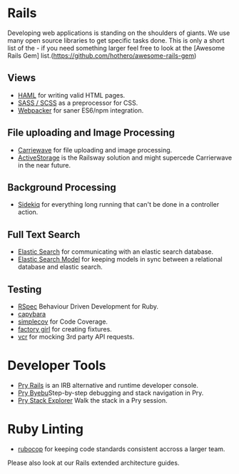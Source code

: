 # Rails

Developing web applications is standing on the shoulders of giants. We use many open source libraries to get specific tasks done. This is only a short list of the - if you need something larger feel free to look at the [Awesome Rails Gem] list.(https://github.com/hothero/awesome-rails-gem)

## Views

- [HAML](http://haml.info/) for writing valid HTML pages.
- [SASS / SCSS](http://sass-lang.com/) as a preprocessor for CSS.
- [Webpacker](https://github.com/rails/webpacker) for saner ES6/npm integration.

## File uploading and Image Processing

- [Carriewave](https://github.com/carrierwaveuploader/carrierwave) for file uploading and image processing.
- [ActiveStorage](https://github.com/rails/rails/tree/master/activestorage) is the Railsway solution and might supercede Carrierwave in the near future.

## Background Processing

- [Sidekiq](https://github.com/mperham/sidekiq) for everything long running that can't be done in a controller action.


## Full Text Search

- [Elastic Search](https://github.com/elastic/elasticsearch-rails) for communicating with an elastic search database.
- [Elastic Search Model](https://github.com/elastic/elasticsearch-rails/tree/master/elasticsearch-model) for keeping models in sync between a relational database and elastic search.

## Testing

- [RSpec](http://rspec.info/) Behaviour Driven
Development for Ruby.
- [capybara](https://github.com/teamcapybara/capybara)
- [simplecov](https://github.com/colszowka/simplecov) for Code Coverage.
- [factory girl](https://github.com/thoughtbot/factory_girl) for creating fixtures.
- [vcr](https://github.com/vcr/vcr) for mocking 3rd party API requests.

# Developer Tools

- [Pry Rails](https://github.com/rweng/pry-rails) is an IRB alternative and runtime developer console.
- [Pry Byebu](https://github.com/deivid-rodriguez/pry-byebug)Step-by-step debugging and stack navigation in Pry.
- [Pry Stack Explorer](https://github.com/pry/pry-stack_explorer) Walk the stack in a Pry session.

# Ruby Linting

- [rubocop](https://github.com/bbatsov/rubocop) for keeping code standards consistent accross a larger team.

Please also look at our Rails extended architecture guides.

